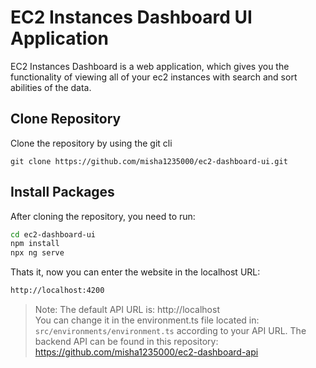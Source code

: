 # EC2 Instances Dashboard UI Application

EC2 Instances Dashboard is a web application, which gives you the functionality of viewing all of your ec2 instances with search and sort abilities of the data.

## Clone Repository

Clone the repository by using the git cli

```node
git clone https://github.com/misha1235000/ec2-dashboard-ui.git
```

## Install Packages

After cloning the repository, you need to run:

```bash
cd ec2-dashboard-ui
npm install
npx ng serve
```
Thats it, now you can enter the website in the localhost URL:

```bash
http://localhost:4200
```

> Note: The default API URL is: http://localhost  
> You can change it in the environment.ts file located in: `src/environments/environment.ts` according to your API URL.
> The backend API can be found in this repository: https://github.com/misha1235000/ec2-dashboard-api
